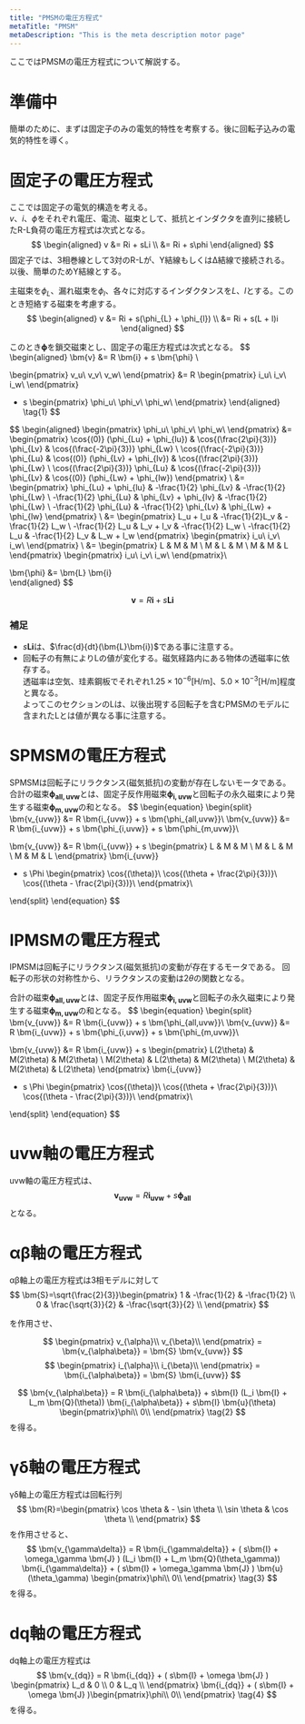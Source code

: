 ```yaml
---
title: "PMSMの電圧方程式"
metaTitle: "PMSM"
metaDescription: "This is the meta description motor page"
---
```


ここではPMSMの電圧方程式について解説する。  

# 準備中
簡単のために、まずは固定子のみの電気的特性を考察する。後に回転子込みの電気的特性を導く。

# 固定子の電圧方程式
ここでは固定子の電気的構造を考える。  
$v$、$i$、$\phi$をそれぞれ電圧、電流、磁束として、抵抗とインダクタを直列に接続したR-L負荷の電圧方程式は次式となる。
$$
\begin{aligned}
v &= Ri + sLi \\
  &= Ri + s\phi
\end{aligned}
$$
固定子では、3相巻線として3対のR-Lが、Y結線もしくはΔ結線で接続される。以後、簡単のためY結線とする。

主磁束を$\phi_{L}$、漏れ磁束を$\phi_{l}$、各々に対応するインダクタンスを$L$、$l$とする。このとき短絡する磁束を考慮する。
$$
\begin{aligned}
v &= Ri + s(\phi_{L} + \phi_{l}) \\
  &= Ri + s(L + l)i
\end{aligned}
$$

このとき$\bm{\phi}$を鎖交磁束とし、固定子の電圧方程式は次式となる。
$$
\begin{aligned}
\bm{v} &= R \bm{i} + s \bm{\phi} \\

\begin{pmatrix}
v_u\\
v_v\\
v_w\\
\end{pmatrix} 
&= R 
\begin{pmatrix}
i_u\\
i_v\\
i_w\\
\end{pmatrix}
 + s 
\begin{pmatrix}
\phi_u\\
\phi_v\\
\phi_w\\
\end{pmatrix}
\end{aligned}
\tag{1} 
$$

$$
\begin{aligned}
\begin{pmatrix}
\phi_u\\
\phi_v\\
\phi_w\\
\end{pmatrix} 
&= \begin{pmatrix}
\cos{(0)} (\phi_{Lu} + \phi_{lu}) & \cos{(\frac{2\pi}{3})} \phi_{Lv} & \cos{(\frac{-2\pi}{3})} \phi_{Lw} \\
\cos{(\frac{-2\pi}{3})} \phi_{Lu}  & \cos{(0)} (\phi_{Lv} + \phi_{lv}) & \cos{(\frac{2\pi}{3})} \phi_{Lw} \\
\cos{(\frac{2\pi}{3})} \phi_{Lu} & \cos{(\frac{-2\pi}{3})} \phi_{Lv} & \cos{(0)} (\phi_{Lw} + \phi_{lw})
\end{pmatrix} \\
&= \begin{pmatrix}
\phi_{Lu} + \phi_{lu} & -\frac{1}{2} \phi_{Lv} & -\frac{1}{2} \phi_{Lw} \\
-\frac{1}{2} \phi_{Lu} & \phi_{Lv} + \phi_{lv} & -\frac{1}{2} \phi_{Lw} \\
-\frac{1}{2} \phi_{Lu} & -\frac{1}{2} \phi_{Lv} & \phi_{Lw} + \phi_{lw}
\end{pmatrix} \\
&= \begin{pmatrix}
L_u + l_u & -\frac{1}{2}L_v & -\frac{1}{2} L_w \\
-\frac{1}{2} L_u & L_v + l_v & -\frac{1}{2} L_w \\
-\frac{1}{2} L_u & -\frac{1}{2} L_v & L_w + l_w
\end{pmatrix}
\begin{pmatrix}
i_u\\
i_v\\
i_w\\
\end{pmatrix} \\
&= \begin{pmatrix}
L & M & M \\
M & L & M \\
M & M & L
\end{pmatrix}
\begin{pmatrix}
i_u\\
i_v\\
i_w\\
\end{pmatrix}\\

\bm{\phi} &= \bm{L} \bm{i}  
\end{aligned}
$$

$$
\bm{v} = R \bm{i} + s \bm{L} \bm{i}  
\tag{2} 
$$


### 補足
- $s\bm{L}\bm{i}$は、$\frac{d}{dt}(\bm{L}\bm{i})$である事に注意する。
- 回転子の有無によりLの値が変化する。磁気経路内にある物体の透磁率に依存する。  
透磁率は空気、珪素鋼板でそれぞれ$1.25 \times 10^{-6}$[H/m]、$5.0 \times 10^{-3}$[H/m]程度と異なる。  
よってこのセクションのLは、以後出現する回転子を含むPMSMのモデルに含まれたLとは値が異なる事に注意する。

# SPMSMの電圧方程式
SPMSMは回転子にリラクタンス(磁気抵抗)の変動が存在しないモータである。  
合計の磁束$\bm{\phi_{all,uvw}}$とは、固定子反作用磁束$\bm{\phi_{i,uvw}}$と回転子の永久磁束により発生する磁束$\bm{\phi_{m,uvw}}$の和となる。
$$
\begin{equation}
\begin{split}
\bm{v_{uvw}} &= R \bm{i_{uvw}} + s \bm{\phi_{all,uvw}}\\
\bm{v_{uvw}} &= R \bm{i_{uvw}} + s \bm{\phi_{i,uvw}} + s \bm{\phi_{m,uvw}}\\

\bm{v_{uvw}} &= R \bm{i_{uvw}} + s \begin{pmatrix}
L & M & M \\
M & L & M \\
M & M & L
\end{pmatrix}
\bm{i_{uvw}}
+ s \Phi
\begin{pmatrix}
\cos{(\theta)}\\
\cos{(\theta + \frac{2\pi}{3})}\\
\cos{(\theta - \frac{2\pi}{3})}\\
\end{pmatrix}\\

\end{split}
\end{equation}
$$

# IPMSMの電圧方程式
IPMSMは回転子にリラクタンス(磁気抵抗)の変動が存在するモータである。
回転子の形状の対称性から、リラクタンスの変動は$2\theta$の関数となる。  

合計の磁束$\bm{\phi_{all,uvw}}$とは、固定子反作用磁束$\bm{\phi_{i,uvw}}$と回転子の永久磁束により発生する磁束$\bm{\phi_{m,uvw}}$の和となる。
$$
\begin{equation}
\begin{split}
\bm{v_{uvw}} &= R \bm{i_{uvw}} + s \bm{\phi_{all,uvw}}\\
\bm{v_{uvw}} &= R \bm{i_{uvw}} + s \bm{\phi_{i,uvw}} + s \bm{\phi_{m,uvw}}\\

\bm{v_{uvw}} &= R \bm{i_{uvw}} + s \begin{pmatrix}
L(2\theta) & M(2\theta) & M(2\theta) \\
M(2\theta) & L(2\theta) & M(2\theta) \\
M(2\theta) & M(2\theta) & L(2\theta)
\end{pmatrix}
\bm{i_{uvw}}
+ s \Phi
\begin{pmatrix}
\cos{(\theta)}\\
\cos{(\theta + \frac{2\pi}{3})}\\
\cos{(\theta - \frac{2\pi}{3})}\\
\end{pmatrix}\\

\end{split}
\end{equation}
$$

# uvw軸の電圧方程式
uvw軸の電圧方程式は、
$$
\bm{v_{uvw}} = R \bm{i_{uvw}} + s \bm{\phi_{all}} \tag{1}
$$
となる。

# αβ軸の電圧方程式
αβ軸上の電圧方程式は3相モデルに対して
$$
\bm{S}=\sqrt{\frac{2}{3}}\begin{pmatrix}
1 & -\frac{1}{2} & -\frac{1}{2} \\
0 & \frac{\sqrt{3}}{2} & -\frac{\sqrt{3}}{2} \\
\end{pmatrix}
$$

を作用させ、

$$
\begin{pmatrix}
v_{\alpha}\\
v_{\beta}\\
\end{pmatrix}
= \bm{v_{\alpha\beta}} = \bm{S} \bm{v_{uvw}}
$$
$$
\begin{pmatrix}
i_{\alpha}\\
i_{\beta}\\
\end{pmatrix}
= \bm{i_{\alpha\beta}} = \bm{S} \bm{i_{uvw}}
$$

$$
\bm{v_{\alpha\beta}} = R \bm{i_{\alpha\beta}} + s\bm{I} (L_i \bm{I} + L_m \bm{Q}(\theta)) \bm{i_{\alpha\beta}} + s\bm{I} \bm{u}(\theta) \begin{pmatrix}\phi\\ 0\\ \end{pmatrix} \tag{2}
$$
を得る。

# γδ軸の電圧方程式
γδ軸上の電圧方程式は回転行列
$$
\bm{R}=\begin{pmatrix}
\cos \theta & - \sin \theta \\
\sin \theta & \cos \theta \\
\end{pmatrix}
$$
を作用させると、
$$
\bm{v_{\gamma\delta}} = R \bm{i_{\gamma\delta}} + ( s\bm{I} + \omega_\gamma \bm{J} ) (L_i \bm{I} + L_m \bm{Q}(\theta_\gamma)) \bm{i_{\gamma\delta}} + ( s\bm{I} + \omega_\gamma \bm{J} ) \bm{u}(\theta_\gamma) \begin{pmatrix}\phi\\ 0\\ \end{pmatrix} \tag{3}
$$
を得る。

# dq軸の電圧方程式
dq軸上の電圧方程式は
$$
\bm{v_{dq}} = R \bm{i_{dq}} + ( s\bm{I} + \omega \bm{J} ) \begin{pmatrix} L_d & 0 \\ 0 & L_q \\ \end{pmatrix} \bm{i_{dq}} + ( s\bm{I} + \omega \bm{J} )\begin{pmatrix}\phi\\ 0\\ \end{pmatrix} \tag{4}
$$
を得る。